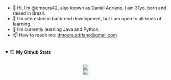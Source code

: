 * 👋 Hi, I’m @dmoura42, also known as Daniel Adriano. I am 31yo, born and raised in Brazil.
* 👀 I’m interested in back-end development, but I am open to all kinds of learning.
* 🌱 I’m currently learning Java and Python. 
* 📫 How to reach me: dmoura.adriano@gmail.com

<br>

<details open>
 <summary> 😇 <b>My Github Stats</b> </summary>

<br>

<p align = "center">
  <img src = "https://github-readme-stats.vercel.app/api/top-langs/?username=dmoura42&theme=radical&line_height=33"><br />
  <img src = "https://github-readme-stats.vercel.app/api?username=dmoura42&show_icons=true&theme=radical&line_height=40">
</p>

</details>

